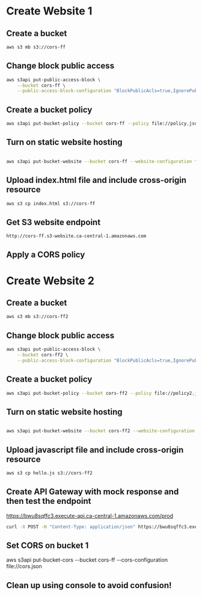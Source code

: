 # Create Website 1

## Create a bucket

```sh
aws s3 mb s3://cors-ff
```

## Change block public access

```sh
aws s3api put-public-access-block \
    --bucket cors-ff \
    --public-access-block-configuration "BlockPublicAcls=true,IgnorePublicAcls=true,BlockPublicPolicy=false,RestrictPublicBuckets=false"
```


## Create a bucket policy

```sh
aws s3api put-bucket-policy --bucket cors-ff --policy file://policy.json

```


## Turn on static website hosting

```sh

aws s3api put-bucket-website --bucket cors-ff --website-configuration file://website.json

```

## Upload index.html file and include cross-origin resource

```sh
aws s3 cp index.html s3://cors-ff
```

## Get S3 website endpoint

```sh
http://cors-ff.s3-website.ca-central-1.amazonaws.com
```

## Apply a CORS policy

# Create Website 2

## Create a bucket

```sh
aws s3 mb s3://cors-ff2
```

## Change block public access

```sh
aws s3api put-public-access-block \
    --bucket cors-ff2 \
    --public-access-block-configuration "BlockPublicAcls=true,IgnorePublicAcls=true,BlockPublicPolicy=false,RestrictPublicBuckets=false"
```


## Create a bucket policy

```sh
aws s3api put-bucket-policy --bucket cors-ff2 --policy file://policy2.json

```


## Turn on static website hosting

```sh

aws s3api put-bucket-website --bucket cors-ff2 --website-configuration file://website.json

```

## Upload javascript file and include cross-origin resource

```sh
aws s3 cp hello.js s3://cors-ff2
```

## Create API Gateway with mock response and then test the endpoint
https://bwu8sqffc3.execute-api.ca-central-1.amazonaws.com/prod

```sh
curl -X POST -H "Content-Type: application/json" https://bwu8sqffc3.execute-api.ca-central-1.amazonaws.com/prod/hello
```

## Set CORS on bucket 1

aws s3api put-bucket-cors --bucket cors-ff --cors-configuration file://cors.json


## Clean up using console to avoid confusion!